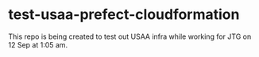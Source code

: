 # test-usaa-prefect-cloudformation
This repo is being created to test out USAA infra while working for JTG on 12 Sep at 1:05 am.
